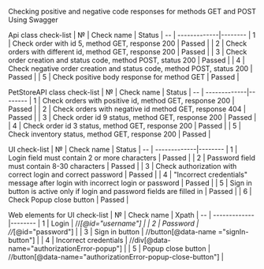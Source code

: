 Checking positive and negative code responses for methods GET and POST
Using Swagger


Api class check-list
| № |               Check name                                                  | Status |
-- | -------------|--------
| 1 | Check order with id 5, method GET, response 200                           | Passed |
| 2 | Check orders with different id, method GET, response 200                  | Passed |
| 3 | Check order creation and status code, method POST, status 200             | Passed |
| 4 | Check negative order creation and status code, method POST, status 200    | Passed |
| 5 | Check positive body response for method GET                               | Passed |


PetStoreAPI class check-list
| № |               Check name                                                  | Status |
-- | -------------|--------
| 1 | Check orders with positive id, method GET, response  200                  | Passed |
| 2 | Check orders with negative id  method GET, response  404                  | Passed |
| 3 | Check order id 9 status, method GET, response 200                         | Passed |
| 4 | Check order id 3 status, method GET, response 200                         | Passed |
| 5 | Check inventory status, method GET, response 200                          | Passed |

UI check-list
| № |               Check name                                                              | Status |
-- | -------------|--------
| 1 | Login field must contain 2 or more characters                                         | Passed |
| 2 | Password field must contain 8-30 characters                                           | Passed |
| 3 | Check authorization with correct login and correct password                           | Passed |
| 4 | "Incorrect credentials" message after login with incorrect login or password          | Passed |
| 5 | Sign in button is active only if login and password fields are filled in              | Passed |
| 6 | Check Popup close button                                                              | Passed |


Web elements for UI check-list
| № |               Check name                                                  | Xpath |
-- | -------------|--------
| 1 | Login                                                                     | //*[@id="username"] |
| 2 | Password                                                                  | //*[@id="password"] |
| 3 | Sign in button                                                            | //button[@data-name ="signIn-button"] |
| 4 | Incorrect credentials                                                     | //div[@data-name="authorizationError-popup"] |
| 5 | Popup close button                                                        | //button[@data-name="authorizationError-popup-close-button"] |

